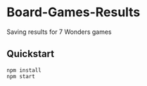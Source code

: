 # Board-Games-Results
Saving results for 7 Wonders games

## Quickstart

`npm install`  
`npm start`
